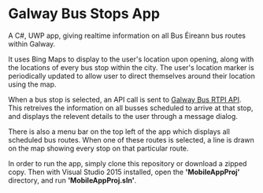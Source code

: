 # Galway Bus Stops App #

A C#, UWP app, giving realtime information on all Bus Éireann bus routes within Galway. 

It uses Bing Maps to display to the user's location upon opening, along with the locations of every bus stop within the city. The user's location marker is periodically updated to allow user to direct themselves around their location using the map. 

When a bus stop is selected, an API call is sent to [Galway Bus RTPI API](https://github.com/appsandwich/galwaybus#galway-bus-rtpi-api). This retreives the information on all busses scheduled to arrive at that stop, and displays the relevent details to the user through a message dialog. 

There is also a menu bar on the top left of the app which displays all scheduled bus routes. When one of these routes is selected, a line is drawn on the map showing every stop on that particular route. 

In order to run the app, simply clone this repository or download a zipped copy. Then with Visual Studio 2015 installed, open the **'MobileAppProj'** directory, and run **'MobileAppProj.sln'**. 



